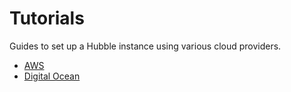 # Tutorials


Guides to set up a Hubble instance using various cloud providers.

- [AWS](/tutorials/aws)
- [Digital Ocean](https://warpcast.notion.site/Set-up-Hubble-on-DigitalOcean-Public-e38173c487874c91828665e73eac94c1)
